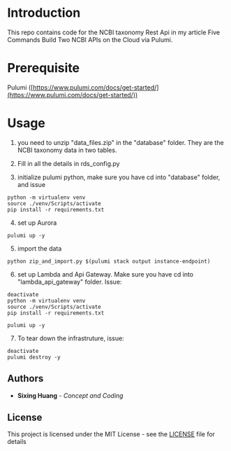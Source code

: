 
  
# Introduction

This repo contains code for the NCBI taxonomy Rest Api in my article Five Commands Build Two NCBI APIs on the Cloud via Pulumi.

# Prerequisite

  

Pulumi ([https://www.pulumi.com/docs/get-started/](https://www.pulumi.com/docs/get-started/))


# Usage
1. you need to unzip "data_files.zip" in the "database" folder. They are the NCBI taxonomy data in two tables.

2. Fill in all the details in rds_config.py

3. initialize pulumi python, make sure you have cd into "database" folder, and issue
```console
python -m virtualenv venv
source ./venv/Scripts/activate
pip install -r requirements.txt
```

4. set up Aurora
```console
pulumi up -y
```
5. import the data
```console
python zip_and_import.py $(pulumi stack output instance-endpoint)
```
6. set up Lambda and Api Gateway. Make sure you have cd into "lambda_api_gateway" folder. Issue:

```console
deactivate
python -m virtualenv venv
source ./venv/Scripts/activate
pip install -r requirements.txt

pulumi up -y
```
7. To tear down the infrastruture, issue:
```console
deactivate
pulumi destroy -y
```
  

## Authors

  

*  **Sixing Huang** - *Concept and Coding*

  

## License

  

This project is licensed under the MIT License - see the [LICENSE](LICENSE) file for details
